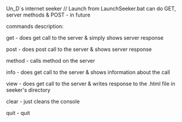 Un_D`s internet seeker
// Launch from LaunchSeeker.bat
can do GET, server methods & POST - in future

commands description:

get - does get call to the server & simply shows server response

post - does post call to the server & shows server response

method - calls method on the server 

info - does get call to the server & shows information about the call

view - does get call to the server & writes response to the .html file in seeker's directory

clear - just cleans the console

quit - quit
